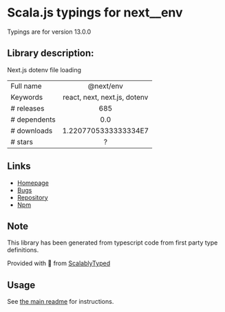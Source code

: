 
# Scala.js typings for next__env

Typings are for version 13.0.0

## Library description:
Next.js dotenv file loading

|                    |                 |
| ------------------ | :-------------: |
| Full name          | @next/env |
| Keywords           | react, next, next.js, dotenv |
| # releases         | 685 |
| # dependents       | 0.0 |
| # downloads        | 1.2207705333333334E7 |
| # stars            | ? |

## Links
- [Homepage](https://github.com/vercel/next.js#readme)
- [Bugs](https://github.com/vercel/next.js/issues)
- [Repository](https://github.com/vercel/next.js)
- [Npm](https://www.npmjs.com/package/%40next%2Fenv)
    


## Note
This library has been generated from typescript code from first party type definitions.

Provided with :purple_heart: from [ScalablyTyped](https://github.com/oyvindberg/ScalablyTyped)

## Usage
See [the main readme](../../readme.md) for instructions.


